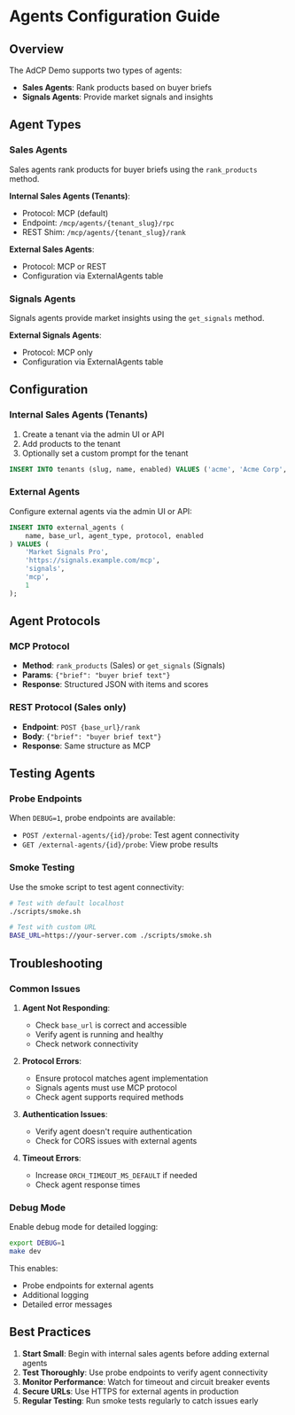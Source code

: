 # Agents Configuration Guide

## Overview

The AdCP Demo supports two types of agents:
- **Sales Agents**: Rank products based on buyer briefs
- **Signals Agents**: Provide market signals and insights

## Agent Types

### Sales Agents

Sales agents rank products for buyer briefs using the `rank_products` method.

**Internal Sales Agents (Tenants)**:
- Protocol: MCP (default)
- Endpoint: `/mcp/agents/{tenant_slug}/rpc`
- REST Shim: `/mcp/agents/{tenant_slug}/rank`

**External Sales Agents**:
- Protocol: MCP or REST
- Configuration via ExternalAgents table

### Signals Agents

Signals agents provide market insights using the `get_signals` method.

**External Signals Agents**:
- Protocol: MCP only
- Configuration via ExternalAgents table

## Configuration

### Internal Sales Agents (Tenants)

1. Create a tenant via the admin UI or API
2. Add products to the tenant
3. Optionally set a custom prompt for the tenant

```sql
INSERT INTO tenants (slug, name, enabled) VALUES ('acme', 'Acme Corp', 1);
```

### External Agents

Configure external agents via the admin UI or API:

```sql
INSERT INTO external_agents (
    name, base_url, agent_type, protocol, enabled
) VALUES (
    'Market Signals Pro',
    'https://signals.example.com/mcp',
    'signals',
    'mcp',
    1
);
```

## Agent Protocols

### MCP Protocol

- **Method**: `rank_products` (Sales) or `get_signals` (Signals)
- **Params**: `{"brief": "buyer brief text"}`
- **Response**: Structured JSON with items and scores

### REST Protocol (Sales only)

- **Endpoint**: `POST {base_url}/rank`
- **Body**: `{"brief": "buyer brief text"}`
- **Response**: Same structure as MCP

## Testing Agents

### Probe Endpoints

When `DEBUG=1`, probe endpoints are available:

- `POST /external-agents/{id}/probe`: Test agent connectivity
- `GET /external-agents/{id}/probe`: View probe results

### Smoke Testing

Use the smoke script to test agent connectivity:

```bash
# Test with default localhost
./scripts/smoke.sh

# Test with custom URL
BASE_URL=https://your-server.com ./scripts/smoke.sh
```

## Troubleshooting

### Common Issues

1. **Agent Not Responding**:
   - Check `base_url` is correct and accessible
   - Verify agent is running and healthy
   - Check network connectivity

2. **Protocol Errors**:
   - Ensure protocol matches agent implementation
   - Signals agents must use MCP protocol
   - Check agent supports required methods

3. **Authentication Issues**:
   - Verify agent doesn't require authentication
   - Check for CORS issues with external agents

4. **Timeout Errors**:
   - Increase `ORCH_TIMEOUT_MS_DEFAULT` if needed
   - Check agent response times

### Debug Mode

Enable debug mode for detailed logging:

```bash
export DEBUG=1
make dev
```

This enables:
- Probe endpoints for external agents
- Additional logging
- Detailed error messages

## Best Practices

1. **Start Small**: Begin with internal sales agents before adding external agents
2. **Test Thoroughly**: Use probe endpoints to verify agent connectivity
3. **Monitor Performance**: Watch for timeout and circuit breaker events
4. **Secure URLs**: Use HTTPS for external agents in production
5. **Regular Testing**: Run smoke tests regularly to catch issues early


